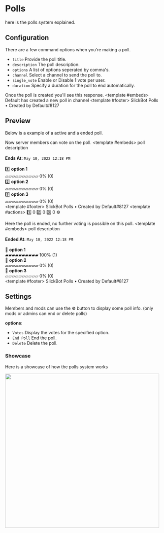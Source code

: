 # Polls

here is the polls system explained.

## Configuration

There are a few command options when you're making a poll.

- `title` Provide the poll title.
- `description` The poll description.
- `options` A list of options seperated by comma's.
- `channel` Select a channel to send the poll to.
- `single_vote` Enable or Disable 1 vote per user.
- `duration` Specify a duration for the poll to end automatically.

Once the poll is created you'll see this response.
<DiscordMessages>
 <DiscordMessage profile="bot">
  <template #embeds>
   <DiscordEmbed
    border-color="#038CB5"
    embed-title="🧰 Utilities | Polls"
    footer-icon="https://i.imgur.com/heBM0VA.png"
    timestamp="01/01/2022">
   <DiscordMention type="user">Default</DiscordMention> has created a new poll in <DiscordMention type="channel">channel</DiscordMention>
    <template #footer>
     <span>SlickBot Polls • Created by Default#8127</span>
    </template>
   </DiscordEmbed>
  </template>
 </DiscordMessage>
</DiscordMessages>

## Preview

Below is a example of a active and a ended poll.

Now server members can vote on the poll.
<DiscordMessages>
 <DiscordMessage profile="bot">
  <template #embeds>
   <DiscordEmbed
    border-color="#038CB5"
    embed-title="poll title"
    thumbnail="https://i.imgur.com/g11yXkh.png"
    footer-icon="https://i.imgur.com/heBM0VA.png"
    timestamp="01/01/2022">
   poll description<br>
<br>
<strong>Ends At:</strong> <code>May 10, 2022 12:18 PM</code><br>
<br>
1️⃣ <strong>option 1</strong><br>
▱▱▱▱▱▱▱▱▱▱ 0% (0)<br>
2️⃣ <strong>option 2</strong><br>
▱▱▱▱▱▱▱▱▱▱ 0% (0)<br>
3️⃣ <strong>option 3</strong><br>
▱▱▱▱▱▱▱▱▱▱ 0% (0)<br>
    <template #footer>
     <span>SlickBot Polls • Created by Default#8127</span>
    </template>
   </DiscordEmbed>
  </template>
  <template #actions>
   <DiscordButtons>
    <DiscordButton type="secondary">1️⃣ 0</DiscordButton>
    <DiscordButton type="secondary">2️⃣ 0</DiscordButton>
    <DiscordButton type="secondary">3️⃣ 0</DiscordButton>
    <DiscordButton type="secondary">⚙️</DiscordButton>
   </DiscordButtons>
  </template>
 </DiscordMessage>
</DiscordMessages>

Here the poll is ended, no further voting is possible on this poll.
<DiscordMessages>
 <DiscordMessage profile="bot">
  <template #embeds>
   <DiscordEmbed
    border-color="#B5035C"
    embed-title="poll title Ended!"
    thumbnail="https://i.imgur.com/g11yXkh.png"
    footer-icon="https://i.imgur.com/heBM0VA.png"
    timestamp="01/01/2022">
   poll description<br>
<br>
<strong>Ended At:</strong> <code>May 10, 2022 12:18 PM</code><br>
<br>
🥇 <strong>option 1</strong><br>
▰▰▰▰▰▰▰▰▰▰ 100% (1)<br>
🥈 <strong>option 2</strong><br>
▱▱▱▱▱▱▱▱▱▱ 0% (0)<br>
🥉 <strong>option 3</strong><br>
▱▱▱▱▱▱▱▱▱▱ 0% (0)<br>
    <template #footer>
     <span>SlickBot Polls • Created by Default#8127</span>
    </template>
   </DiscordEmbed>
  </template>
 </DiscordMessage>
</DiscordMessages>

## Settings

Members and mods can use the ⚙️ button to display some poll info. (only mods or admins can end or delete polls)

<DiscordMessages>
 <DiscordMessage profile="bot">
 <template #interactions>
   <DiscordInteraction profile="bot" slot="reply" :command="false" :attachment="true" ></DiscordInteraction>
  </template>
  <template #embeds>
   <DiscordEmbed
    border-color="#038CB5"
    embed-title="⚙️ Polls Settings"
    timestamp="01/01/2022">
    Your Votes:
    <template #footer>
     <span>ID: 1234567891012345</span>
    </template>
   </DiscordEmbed>
  </template>
  <template #actions>
   <DiscordButtons>
    <DiscordButton type="secondary">Votes</DiscordButton>
    <DiscordButton type="secondary">End Poll</DiscordButton>
    <DiscordButton type="secondary">Delete</DiscordButton>
   </DiscordButtons>
  </template>
 </DiscordMessage>
</DiscordMessages>

**options:**

- `Votes` Display the votes for the specified option.
- `End Poll` End the poll.
- `Delete` Delete the poll.

### Showcase
Here is a showcase of how the polls system works

<img src="https://i.imgur.com/kV8eUu8.gif" height="500" />